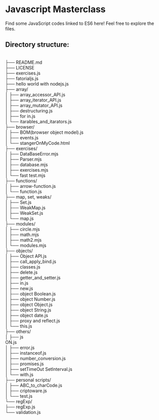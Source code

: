 # Javascript Masterclass
Find some JavaScript codes linked to ES6 here! Feel free to explore the files.
## Directory structure:
<br/>
    ├── README.md <br/>
    ├── LICENSE <br/>
    ├── exercises.js <br/>
    ├── fatorialjs.js <br/>
    ├── hello world with nodejs.js <br/>
    ├── array/ <br/>
    │   ├── array_accessor_API.js <br/>
    │   ├── array_iterator_API.js <br/>
    │   ├── array_mutator_API.js <br/>
    │   ├── destructuring.js <br/>
    │   ├── for in.js <br/>
    │   └── itarables_and_itarators.js <br/>
    ├── browser/ <br/>
    │   ├── BOM(browser object model).js <br/>
    │   ├── events.js <br/>
    │   └── stangerOnMyCode.html <br/>
    ├── exercises/ <br/>
    │   ├── DataBaseError.mjs <br/>
    │   ├── Parser.mjs <br/>
    │   ├── database.mjs <br/>
    │   ├── exercises.mjs <br/>
    │   └── fast test.mjs <br/>
    ├── functions/ <br/>
    │   ├── arrow-function.js <br/>
    │   └── function.js <br/>
    ├── map, set,  weaks/ <br/>
    │   ├── Set.js <br/>
    │   ├── WeakMap.js <br/>
    │   ├── WeakSet.js <br/>
    │   └── map.js <br/>
    ├── modules/ <br/>
    │   ├── circle.mjs <br/>
    │   ├── math.mjs <br/>
    │   ├── math2.mjs <br/>
    │   └── modules.mjs <br/>
    ├── objects/ <br/>
    │   ├── Object API.js <br/>
    │   ├── call_apply_bind.js <br/>
    │   ├── classes.js <br/>
    │   ├── delete.js <br/>
    │   ├── getter_and_setter.js <br/>
    │   ├── in.js <br/>
    │   ├── new.js <br/>
    │   ├── object Boolean.js <br/>
    │   ├── object Number.js <br/>
    │   ├── object Object.js <br/>
    │   ├── object String.js <br/>
    │   ├── object date.js <br/>
    │   ├── proxy and reflect.js <br/>
    │   └── this.js <br/>
    ├── others/ <br/>
    │   ├── js <br/>ON.js <br/>
    │   ├── error.js <br/>
    │   ├── instanceof.js <br/>
    │   ├── number_conversion.js <br/>
    │   ├── promises.js <br/>
    │   ├── setTimeOut SetInterval.js <br/>
    │   └── with.js <br/>
    ├── personal scripts/ <br/>
    │   ├── ABC_to_charCode.js <br/>
    │   ├── criptoware.js <br/>
    │   └── test.js <br/>
    └── regExp/ <br/>
        ├── regExp.js <br/>
        └── validation.js <br/>
